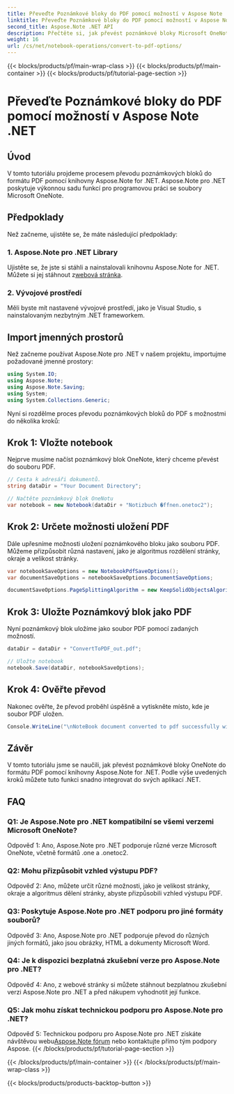 ```yaml
---
title: Převeďte Poznámkové bloky do PDF pomocí možností v Aspose Note .NET
linktitle: Převeďte Poznámkové bloky do PDF pomocí možností v Aspose Note .NET
second_title: Aspose.Note .NET API
description: Přečtěte si, jak převést poznámkové bloky Microsoft OneNote do formátu PDF pomocí knihovny Aspose.Note for .NET s přizpůsobitelnými možnostmi.
weight: 16
url: /cs/net/notebook-operations/convert-to-pdf-options/
---
```


{{< blocks/products/pf/main-wrap-class >}}
{{< blocks/products/pf/main-container >}}
{{< blocks/products/pf/tutorial-page-section >}}

# Převeďte Poznámkové bloky do PDF pomocí možností v Aspose Note .NET

## Úvod

V tomto tutoriálu projdeme procesem převodu poznámkových bloků do formátu PDF pomocí knihovny Aspose.Note for .NET. Aspose.Note pro .NET poskytuje výkonnou sadu funkcí pro programovou práci se soubory Microsoft OneNote.

## Předpoklady

Než začneme, ujistěte se, že máte následující předpoklady:

### 1. Aspose.Note pro .NET Library
 Ujistěte se, že jste si stáhli a nainstalovali knihovnu Aspose.Note for .NET. Můžete si jej stáhnout z[webová stránka](https://releases.aspose.com/note/net/).

### 2. Vývojové prostředí
Měli byste mít nastavené vývojové prostředí, jako je Visual Studio, s nainstalovaným nezbytným .NET frameworkem.

## Import jmenných prostorů

Než začneme používat Aspose.Note pro .NET v našem projektu, importujme požadované jmenné prostory:

```csharp
using System.IO;
using Aspose.Note;
using Aspose.Note.Saving;
using System;
using System.Collections.Generic;
```

Nyní si rozdělme proces převodu poznámkových bloků do PDF s možnostmi do několika kroků:

## Krok 1: Vložte notebook

Nejprve musíme načíst poznámkový blok OneNote, který chceme převést do souboru PDF.

```csharp
// Cesta k adresáři dokumentů.
string dataDir = "Your Document Directory";

// Načtěte poznámkový blok OneNotu
var notebook = new Notebook(dataDir + "Notizbuch �ffnen.onetoc2");
```

## Krok 2: Určete možnosti uložení PDF

Dále upřesníme možnosti uložení poznámkového bloku jako souboru PDF. Můžeme přizpůsobit různá nastavení, jako je algoritmus rozdělení stránky, okraje a velikost stránky.

```csharp
var notebookSaveOptions = new NotebookPdfSaveOptions();
var documentSaveOptions = notebookSaveOptions.DocumentSaveOptions;

documentSaveOptions.PageSplittingAlgorithm = new KeepSolidObjectsAlgorithm();
```

## Krok 3: Uložte Poznámkový blok jako PDF

Nyní poznámkový blok uložíme jako soubor PDF pomocí zadaných možností.

```csharp
dataDir = dataDir + "ConvertToPDF_out.pdf";

// Uložte notebook
notebook.Save(dataDir, notebookSaveOptions);
```

## Krok 4: Ověřte převod

Nakonec ověřte, že převod proběhl úspěšně a vytiskněte místo, kde je soubor PDF uložen.

```csharp
Console.WriteLine("\nNoteBook document converted to pdf successfully with save options.\nFile saved at " + dataDir);
```

## Závěr

V tomto tutoriálu jsme se naučili, jak převést poznámkové bloky OneNote do formátu PDF pomocí knihovny Aspose.Note for .NET. Podle výše uvedených kroků můžete tuto funkci snadno integrovat do svých aplikací .NET.

## FAQ

### Q1: Je Aspose.Note pro .NET kompatibilní se všemi verzemi Microsoft OneNote?

Odpověď 1: Ano, Aspose.Note pro .NET podporuje různé verze Microsoft OneNote, včetně formátů .one a .onetoc2.

### Q2: Mohu přizpůsobit vzhled výstupu PDF?

Odpověď 2: Ano, můžete určit různé možnosti, jako je velikost stránky, okraje a algoritmus dělení stránky, abyste přizpůsobili vzhled výstupu PDF.

### Q3: Poskytuje Aspose.Note pro .NET podporu pro jiné formáty souborů?

Odpověď 3: Ano, Aspose.Note pro .NET podporuje převod do různých jiných formátů, jako jsou obrázky, HTML a dokumenty Microsoft Word.

### Q4: Je k dispozici bezplatná zkušební verze pro Aspose.Note pro .NET?

Odpověď 4: Ano, z webové stránky si můžete stáhnout bezplatnou zkušební verzi Aspose.Note pro .NET a před nákupem vyhodnotit její funkce.

### Q5: Jak mohu získat technickou podporu pro Aspose.Note pro .NET?

 Odpověď 5: Technickou podporu pro Aspose.Note pro .NET získáte návštěvou webu[Aspose.Note fórum](https://forum.aspose.com/c/note/28) nebo kontaktujte přímo tým podpory Aspose.
{{< /blocks/products/pf/tutorial-page-section >}}

{{< /blocks/products/pf/main-container >}}
{{< /blocks/products/pf/main-wrap-class >}}

{{< blocks/products/products-backtop-button >}}
